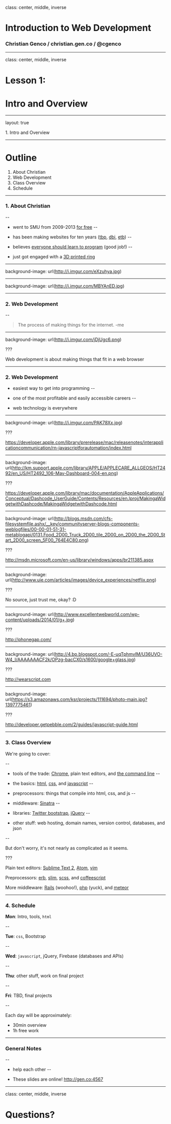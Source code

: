 class: center, middle, inverse

# Introduction to Web Development
### Christian Genco / christian.gen.co / @cgenco

<!-- background-image: url(image.jpg) -->

---

class: center, middle, inverse

# Lesson 1: 
# Intro and Overview

<!-- background-image: url(image.jpg) -->

---

layout: true

<div class="breadcrumb">1. Intro and Overview</div>

<!-- <div class="content">{content}</div> -->

---

# Outline

1. About Christian
2. Web Development
3. Class Overview
4. Schedule

---

### 1. About Christian

--

* went to SMU from 2009-2013 [for free](http://christian.gen.co/go-to-college-for-free/)
--

* has been making websites for ten years ([tbp](http://textbooksplease.com), [dbi](http://dbinbox.com), [etb](http://emailtipbot.com))
--

* believes [everyone should learn to program](http://tedxtalks.ted.com/video/You-Should-Learn-to-Program-Chr) (good job!)
--

* just got engaged with a [3D printed ring](http://christian.gen.co/3d-printed-ring/)

---

background-image: url(http://i.imgur.com/eXzuhya.jpg)

---

background-image: url(http://i.imgur.com/MBYAnED.jpg)

---

### 2. Web Development

--

> The process of making things for the internet.
> -me

---

background-image: url(http://i.imgur.com/jDjUgc6.png)

???

Web development is about making things that fit in a web browser

---

### 2. Web Development

* easiest way to get into programming
--

* one of the most profitable and easily accessible careers
--

* web technology is everywhere

---

background-image: url(http://i.imgur.com/PAK78Xx.jpg)

???

https://developer.apple.com/library/prerelease/mac/releasenotes/interapplicationcommunication/rn-javascriptforautomation/index.html

---

background-image: url(http://km.support.apple.com/library/APPLE/APPLECARE_ALLGEOS/HT2492/en_US/HT2492_106-Mav-Dashboard-004-en.png)

???

https://developer.apple.com/library/mac/documentation/AppleApplications/Conceptual/Dashcode_UserGuide/Contents/Resources/en.lproj/MakingaWidgetwithDashcode/MakingaWidgetwithDashcode.html

---

background-image: url(http://blogs.msdn.com/cfs-filesystemfile.ashx/__key/communityserver-blogs-components-weblogfiles/00-00-01-51-31-metablogapi/0131.Food_2D00_Truck_2D00_tile_2D00_on_2D00_the_2D00_Start_2D00_screen_5F00_764E4C80.png)

???

http://msdn.microsoft.com/en-us/library/windows/apps/br211385.aspx

---

background-image: url(http://www.uie.com/articles/images/device_experiences/netflix.png)

???

No source, just trust me, okay? :D

---

background-image: url(http://www.excellentwebworld.com/wp-content/uploads/2014/01/g+.jpg)
<!-- background-image: url(http://i.imgur.com/g5IuSet.jpg) -->

???

http://phonegap.com/

---

background-image: url(http://4.bp.blogspot.com/-E-uqTphmvlM/U36UVO-W4_I/AAAAAAACF2k/OPzg-bacCX0/s1600/google+glass.jpg)
<!-- background-image: url(http://i.imgur.com/qWLKriR.jpg) -->

???

http://wearscript.com

---

background-image: url(https://s3.amazonaws.com/ksr/projects/111694/photo-main.jpg?1397775461)

???

http://developer.getpebble.com/2/guides/javascript-guide.html

---

### 3. Class Overview

We're going to cover:

--

* tools of the trade: [Chrome](https://www.google.com/chrome/browser/), plain text editors, and [the command line](http://cli.learncodethehardway.org/book/)
--

* the basics: [html](http://www.w3schools.com/html/), [css](http://www.w3schools.com/css/), and [javascript](http://www.w3schools.com/js/)
--

* preprocessors: things that compile into html, css, and js
--

* middleware: [Sinatra](http://www.sinatrarb.com/)
--

* libraries: [Twitter bootstrap](http://getbootstrap.com/), [jQuery](http://jquery.com/download/)
--

* other stuff: web hosting, domain names, version control, databases, and json 

--

But don't worry, it's not nearly as complicated as it seems.

???

Plain text editors: [Sublime Text 2](http://www.sublimetext.com/), [Atom](https://atom.io/), [vim](http://www.openvim.com/tutorial.html)

Preprocessors: [erb](http://www.startuprocket.com/blog/a-quick-introduction-to-embedded-ruby-erb-eruby), [slim](http://slim-lang.com/), [scss](http://sass-lang.com/), and [coffeescript](http://coffeescript.org/)

More middleware: [Rails](http://rubyonrails.org/) (woohoo!), [php](https://php.net/) (yuck), and [meteor](https://www.meteor.com/)

---

### 4. Schedule

**Mon**: Intro, tools, `html`

--

**Tue**: `css`, Bootstrap

--

**Wed**: `javascript`, jQuery, Firebase (databases and APIs)

--

**Thu**: other stuff, work on final project

--

**Fri**: TBD, final projects

--

Each day will be approximately:

* 30min overview
* 1h free work

---

### General Notes

--

* help each other
--

* These slides are online! http://gen.co:4567

---

class: center, middle, inverse

# Questions?
